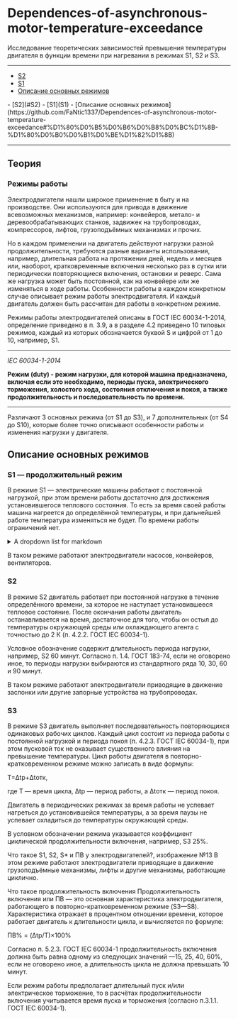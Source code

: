 # Dependences-of-asynchronous-motor-temperature-exceedance
Исследование теоретических зависимостей превышения температуры двигателя в функции времени при нагревании в режимах S1, S2 и S3.

---
<ul>
  <li>
    <a href="#S2">S2</a>
  </li>
  <li>
    <a href = "#S1_—_продолжительный_режим">S1</a>
  </li>
  <li>
    <a href = "#Описание_основных_режимов">Описание основных режимов</a>
  </li>
</ul>
- [S2](#S2)
  - [S1](S1)
- [Описание основных режимов](https://github.com/FaNtic1337/Dependences-of-asynchronous-motor-temperature-exceedance#%D1%80%D0%B5%D0%B6%D0%B8%D0%BC%D1%8B-%D1%80%D0%B0%D0%B1%D0%BE%D1%82%D1%8B)

---

## Теория

### Режимы работы
Электродвигатели нашли широкое применение в быту и на производстве. Они используются для привода в движение всевозможных механизмов, например: конвейеров, метало- и деревообрабатывающих станков, задвижек на трубопроводах, компрессоров, лифтов, грузоподъёмных механизмах и прочих.

Но в каждом применении на двигатель действуют нагрузки разной продолжительности, требуются разные варианты использования, например, длительная работа на протяжении дней, недель и месяцев или, наоборот, кратковременные включения несколько раз в сутки или периодически повторяющиеся включения, остановки и реверс. Сама же нагрузка может быть постоянной, как на конвейере или же изменяться в ходе работы. Особенности работы в каждом конкретном случае описывает режим работы электродвигателя. И каждый двигатель должен быть рассчитан для работы в конкретном режиме.

Режимы работы электродвигателей описаны в ГОСТ IEC 60034-1-2014, определение приведено в п. 3.9, а в разделе 4.2 приведено 10 типовых режимов, каждый из которых обозначается буквой S и цифрой от 1 до 10, например, S1.

---

_IEC 60034-1-2014_  

**Режим (duty) - режим нагрузки, для которой машина предназначена, включая если это необходимо, периоды пуска, электрического торможения, холостого хода, состояния отключения и покоя, а также продолжительность и последовательность по времени.**

---

Различают 3 основных режима (от S1 до S3), и 7 дополнительных (от S4 до S10), которые более точно описывают особенности работы и изменения нагрузки у двигателя.
## Описание основных режимов

### S1 — продолжительный режим
В режиме S1 — электрические машины работают с постоянной нагрузкой, при этом времени работы достаточно для достижения установившегося теплового состояния. То есть за время своей работы машина нагреется до определённой температуры, и при дальнейшей работе температура изменяться не будет. По времени работы ограничений нет.
<details><summary>A dropdown list for markdown</summary>

![S1 Characteristic](images\S1 Characteristic.png)  
_P - нагрузка; Pэ - электрические потери; Θ - температура; Θ max - достигнутая максимальная температура; t - время._
</details>  

В таком режиме работают электродвигатели насосов, конвейеров, вентиляторов.

### S2
В режиме S2 двигатель работает при постоянной нагрузке в течение определённого времени, за которое не наступает установившееся тепловое состояние. После окончания работы двигатель останавливается на время, достаточное для того, чтобы он остыл до температуры окружающей среды или охлаждающего агента с точностью до 2 К (п. 4.2.2. ГОСТ IEC 60034-1).

Условное обозначение содержит длительность периода нагрузки, например, S2 60 минут. Согласно п. 1.4. ГОСТ 183-74, если не оговорено иное, то периоды нагрузки выбираются из стандартного ряда 10, 30, 60 и 90 минут.


В таком режиме работают электродвигатели приводящие в движение заслонки или другие запорные устройства на трубопроводах.

### S3
В режиме S3 двигатель выполняет последовательность повторяющихся одинаковых рабочих циклов. Каждый цикл состоит из периода работы с постоянной нагрузкой и периода покоя (п. 4.2.3. ГОСТ IEC 60034-1), при этом пусковой ток не оказывает существенного влияния на превышение температуры. Цикл работы двигателя в повторно-кратковременном режиме можно записать в виде формулы:

T=Δtр+Δtотк,

где T — время цикла, Δtр — период работы, а Δtотк — период покоя.

Двигатель в периодических режимах за время работы не успевает нагреться до установившейся температуры, а за время паузы не успевает охладиться до температуры окружающей среды.

В условном обозначении режима указывается коэффициент циклической продолжительности включения, например, S3 25%.

Что такое S1, S2, S* и ПВ у электродвигателей?, изображение №13
В этом режиме работают электродвигатели приводящие в движение грузоподъёмные механизмы, лифты и другие механизмы, работающие циклично.

Что такое продолжительность включения
Продолжительность включения или ПВ — это основная характеристика электродвигателя, работающего в повторно-кратковременном режиме (S3—S8). Характеристика отражает в процентном отношении времени, которое работает двигатель к длительности цикла, и вычисляется по формуле:

ПВ% = (Δtр/T)×100%

Согласно п. 5.2.3. ГОСТ IEC 60034-1 продолжительность включения должна быть равна одному из следующих значений —15, 25, 40, 60%, если не оговорено иное, а длительность цикла не должна превышать 10 минут.

Если режим работы предполагает длительный пуск и/или электрическое торможение, то в расчётах продолжительности включения учитывается время пуска и торможения (согласно п.3.1.1. ГОСТ IEC 60034-1).
